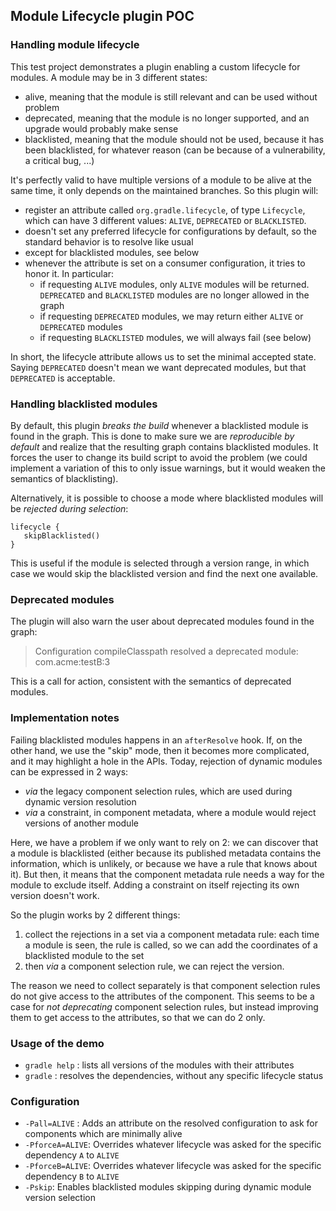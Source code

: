 ## Module Lifecycle plugin POC
### Handling module lifecycle

This test project demonstrates a plugin enabling a custom lifecycle for modules. A module may be in 3 different
states:

* alive, meaning that the module is still relevant and can be used without problem
* deprecated, meaning that the module is no longer supported, and an upgrade would probably make sense
* blacklisted, meaning that the module should not be used, because it has been blacklisted, for whatever reason (can be
because of a vulnerability, a critical bug, ...)

It's perfectly valid to have multiple versions of a module to be alive at the same time, it only depends on the
maintained branches. So this plugin will:

* register an attribute called `org.gradle.lifecycle`, of type `Lifecycle`, which can have 3 different values: `ALIVE`,
`DEPRECATED` or `BLACKLISTED`.
* doesn't set any preferred lifecycle for configurations by default, so the standard behavior is to resolve like usual
* except for blacklisted modules, see below
* whenever the attribute is set on a consumer configuration, it tries to honor it. In particular:
  * if requesting `ALIVE` modules, only `ALIVE` modules will be returned. `DEPRECATED` and `BLACKLISTED` modules are no
longer allowed in the graph
  * if requesting `DEPRECATED` modules, we may return either `ALIVE` or `DEPRECATED` modules
  * if requesting `BLACKLISTED` modules, we will always fail (see below)

In short, the lifecycle attribute allows us to set the minimal accepted state. Saying `DEPRECATED` doesn't mean we want
deprecated modules, but that `DEPRECATED` is acceptable.

### Handling blacklisted modules

By default, this plugin _breaks the build_ whenever a blacklisted module is found in the graph. This is done to make
sure we are _reproducible by default_ and realize that the resulting graph contains blacklisted modules. It forces the
user to change its build script to avoid the problem (we could implement a variation of this to only issue warnings, but
it would weaken the semantics of blacklisting).

Alternatively, it is possible to choose a mode where blacklisted modules will be _rejected during selection_:

```
lifecycle {
   skipBlacklisted()
}
```

This is useful if the module is selected through a version range, in which case we would skip the blacklisted version
and find the next one available.

### Deprecated modules

The plugin will also warn the user about deprecated modules found in the graph:

> Configuration compileClasspath resolved a deprecated module: com.acme:testB:3

This is a call for action, consistent with the semantics of deprecated modules.

### Implementation notes

Failing blacklisted modules happens in an `afterResolve` hook. If, on the other hand, we use the "skip" mode, then it
becomes more complicated, and it may highlight a hole in the APIs. Today, rejection of dynamic modules can be expressed
in 2 ways:

* _via_ the legacy component selection rules, which are used during dynamic version resolution
* _via_ a constraint, in component metadata, where a module would reject versions of another module

Here, we have a problem if we only want to rely on 2: we can discover that a module is blacklisted (either because its
published metadata contains the information, which is unlikely, or because we have a rule that knows about it). But then,
it means that the component metadata rule needs a way for the module to exclude itself. Adding a constraint on itself
rejecting its own version doesn't work.

So the plugin works by 2 different things:

1. collect the rejections in a set via a component metadata rule: each time a module is seen, the rule is called, so we
can add the coordinates of a blacklisted module to the set
2. then _via_ a component selection rule, we can reject the version.

The reason we need to collect separately is that component selection rules do not give access to the attributes of the
component. This seems to be a case for _not deprecating_ component selection rules, but instead improving them to get
access to the attributes, so that we can do 2 only.

### Usage of the demo

- `gradle help` : lists all versions of the modules with their attributes
- `gradle` : resolves the dependencies, without any specific lifecycle status

### Configuration

- `-Pall=ALIVE` : Adds an attribute on the resolved configuration to ask for components which are minimally alive
- `-PforceA=ALIVE`: Overrides whatever lifecycle was asked for the specific dependency `A` to `ALIVE`
- `-PforceB=ALIVE`: Overrides whatever lifecycle was asked for the specific dependency `B` to `ALIVE`
- `-Pskip`: Enables blacklisted modules skipping during dynamic module version selection





